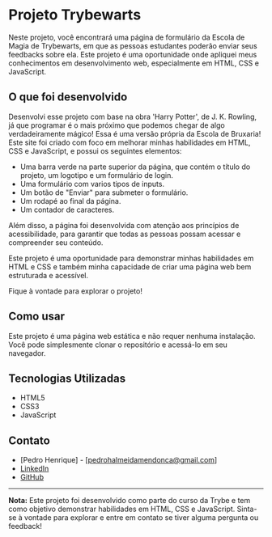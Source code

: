 # Projeto Trybewarts

Neste projeto, você encontrará uma página de formulário da Escola de Magia de Trybewarts, em que as pessoas estudantes poderão enviar seus feedbacks sobre ela. Este projeto é uma oportunidade onde apliquei meus conhecimentos em desenvolvimento web, especialmente em HTML, CSS e JavaScript.

## O que foi desenvolvido

Desenvolvi esse projeto com base na obra 'Harry Potter', de J. K. Rowling, já que programar é o mais próximo que podemos chegar de algo verdadeiramente mágico! Essa é uma versão própria da Escola de Bruxaria! Este site foi criado com foco em melhorar minhas habilidades em HTML, CSS e JavaScript, e possui os seguintes elementos:

- Uma barra verde na parte superior da página, que contém o título do projeto, um logotipo e um formulário de login.
- Uma formulário com varios tipos de inputs.
- Um botão de "Enviar" para submeter o formulário. 
- Um rodapé ao final da página.
- Um contador de caracteres.

Além disso, a página foi desenvolvida com atenção aos princípios de acessibilidade, para garantir que todas as pessoas possam acessar e compreender seu conteúdo.

Este projeto é uma oportunidade para demonstrar minhas habilidades em HTML e CSS e também minha capacidade de criar uma página web bem estruturada e acessível.

Fique à vontade para explorar o projeto!

## Como usar

Este projeto é uma página web estática e não requer nenhuma instalação. Você pode simplesmente clonar o repositório e acessá-lo em seu navegador.

## Tecnologias Utilizadas

- HTML5
- CSS3
- JavaScript

## Contato

- [Pedro Henrique] - [pedrohalmeidamendonca@gmail.com]
- [LinkedIn](https://www.linkedin.com/in/pedrohxiv/)
- [GitHub](https://github.com/pedrohxiv)

---

**Nota:** Este projeto foi desenvolvido como parte do curso da Trybe e tem como objetivo demonstrar habilidades em HTML, CSS e JavaScript. Sinta-se à vontade para explorar e entre em contato se tiver alguma pergunta ou feedback!
